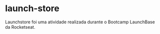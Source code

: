 # launch-store
Launchstore foi uma atividade realizada durante o Bootcamp LaunchBase da Rocketseat. 
